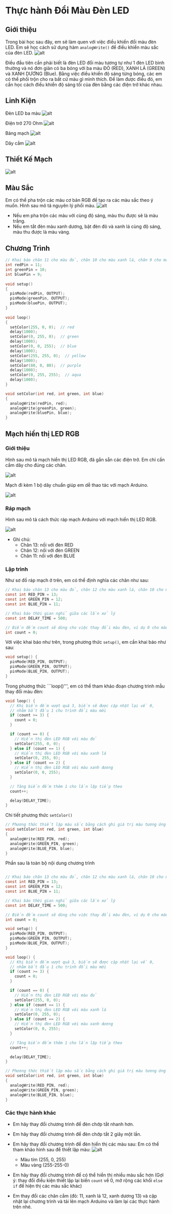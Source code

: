 # Thực hành Đổi Màu Đèn LED
## Giới thiệu
Trong bài học sau đây, em sẽ làm quen với việc điều khiển đổi màu đèn LED. Em sẽ học cách sử dụng hàm ```analogWrite()``` để điều khiển màu sắc của đèn LED.
![alt](images/tutorial-03/learn_arduino_project_3_on_breadboard.jpg)

Điều đầu tiên cần phải biết là đèn LED đổi màu tương tự như 1 đèn LED bình thường và nó đơn giản có ba bóng với ba màu ĐỎ (RED), XANH LÁ (GREEN) và XANH DƯƠNG (Blue). Bằng việc điều khiển độ sáng từng bóng, các em có thể phối trộn cho ra bất cứ màu gì mình thích.
Để làm được điều đó, em cần học cách điều khiển độ sáng tối của đèn bằng các điện trở khác nhau.

## Linh Kiện
Đèn LED ba màu
![alt](images/tutorial-03/learn_arduino_rgb_cc_10mm.jpg)

Điện trở 270 Ohm
![alt](images/tutorial-03/learn_arduino_R-270_web.jpg)

Bảng mạch
![alt](images/tutorial-03/learn_arduino_breadboard_half_web.jpg)

Dây cắm
![alt](images/tutorial-03/learn_arduino_jumpers_web.jpg)

## Thiết Kế Mạch
![alt](images/tutorial-03/learn_arduino_fritzing.jpg)

## Màu Sắc
Em có thể pha trộn các màu cơ bản RGB để tạo ra các màu sắc theo ý muốn. Hình sau mô tả nguyên lý phối màu.
![alt](images/tutorial-03/learn_arduino_rgb_color.png)

* Nếu em pha trộn các màu với cùng độ sáng, màu thu được sẽ là màu trắng.
* Nếu em tắt đèn màu xanh dương, bật đèn đỏ và xanh lá cùng độ sáng, màu thu được là màu vàng.

## Chương Trình
```C
// Khai báo chân 11 cho màu đỏ, chân 10 cho màu xanh lá, chân 9 cho màu xanh dương
int redPin = 11;
int greenPin = 10;
int bluePin = 9;
 
void setup()
{
  pinMode(redPin, OUTPUT);
  pinMode(greenPin, OUTPUT);
  pinMode(bluePin, OUTPUT);  
}
 
void loop()
{
  setColor(255, 0, 0);  // red
  delay(1000);
  setColor(0, 255, 0);  // green
  delay(1000);
  setColor(0, 0, 255);  // blue
  delay(1000);
  setColor(255, 255, 0);  // yellow
  delay(1000);  
  setColor(80, 0, 80);  // purple
  delay(1000);
  setColor(0, 255, 255);  // aqua
  delay(1000);
}

void setColor(int red, int green, int blue)
{
  analogWrite(redPin, red);
  analogWrite(greenPin, green);
  analogWrite(bluePin, blue);  
}
```

## Mạch hiển thị LED RGB
### Giới thiệu
Hình sau mô tả mạch hiển thị LED RGB, đã gắn sẵn các điện trở. Em chỉ cần cắm dây cho đúng các chân.

![alt](images/tutorial-03/module-led-rgb.png)

Mạch đi kèm 1 bộ dây chuẩn giúp em dễ thao tác với mạch Arduino.

![alt](images/tutorial-03/module-led-rgb-wire.png)

### Ráp mạch
Hình sau mô tả cách thức ráp mạch Arduino với mạch hiển thị LED RGB.

![alt](images/tutorial-03/module-led-rgb-assemble.png)

* Ghi chú:
  - Chân 13: nối với đèn RED
  - Chân 12: nối với đèn GREEN
  - Chân 11: nối với đèn BLUE

### Lập trình
Như sơ đồ ráp mạch ở trên, em có thể định nghĩa các chân như sau:
```C
// Khai báo chân 13 cho màu đỏ, chân 12 cho màu xanh lá, chân 10 cho màu xanh dương
const int RED_PIN = 13;
const int GREEN_PIN = 12;
const int BLUE_PIN = 11;

// Khai báo thời gian nghỉ giữa các lần xử lý
const int DELAY_TIME = 500;

// Biến đếm count sẽ dùng cho việc thay đổi màu đèn, ví dụ 0 cho màu đỏ, 1 cho màu xanh lá và 2 cho màu xanh dương
int count = 0;
```

Với việc khai báo như trên, trong phương thức ```setup()```, em cần khai báo như sau:
```C
void setup() {
  pinMode(RED_PIN, OUTPUT);
  pinMode(GREEN_PIN, OUTPUT);
  pinMode(BLUE_PIN, OUTPUT);  
}
```

Trong phương thức ```loop()''', em có thể tham khảo đoạn chương trình mẫu thay đổi màu đèn:

```C
void loop() {
  // Khi biến đếm vượt quá 3, biến sẽ được cập nhật lại về 0, 
  // nhằm bắt đầu 1 chu trình đổi màu mới
  if (count >= 3) {
    count = 0;
  }

  if (count == 0) {
    // Hiển thị đèn LED RGB với màu đỏ
    setColor(255, 0, 0);
  } else if (count == 1) {
    // Hiển thị đèn LED RGB với màu xanh lá
    setColor(0, 255, 0);
  } else if (count == 2) {
    // Hiển thị đèn LED RGB với màu xanh dương
    setColor(0, 0, 255);
  }

  // Tăng biến đếm thêm 1 cho lần lặp tiếp theo
  count++;

  delay(DELAY_TIME);
}
```

Chi tiết phương thức ```setColor()```
```C
// Phương thức thiết lập màu sắc bằng cách ghi giá trị màu tương ứng với các chân đã định nghĩa trước
void setColor(int red, int green, int blue)
{
  analogWrite(RED_PIN, red);
  analogWrite(GREEN_PIN, green);
  analogWrite(BLUE_PIN, blue);  
}
```

Phần sau là toàn bộ nội dung chương trình
```C

// Khai báo chân 13 cho màu đỏ, chân 12 cho màu xanh lá, chân 10 cho màu xanh dương
const int RED_PIN = 13;
const int GREEN_PIN = 12;
const int BLUE_PIN = 11;

// Khai báo thời gian nghỉ giữa các lần xử lý
const int DELAY_TIME = 500;

// Biến đếm count sẽ dùng cho việc thay đổi màu đèn, ví dụ 0 cho màu đỏ, 1 cho màu xanh lá và 2 cho màu xanh dương
int count = 0;

void setup() {
  pinMode(RED_PIN, OUTPUT);
  pinMode(GREEN_PIN, OUTPUT);
  pinMode(BLUE_PIN, OUTPUT);  
}

void loop() {
  // Khi biến đếm vượt quá 3, biến sẽ được cập nhật lại về 0, 
  // nhằm bắt đầu 1 chu trình đổi màu mới
  if (count >= 3) {
    count = 0;
  }

  if (count == 0) {
    // Hiển thị đèn LED RGB với màu đỏ
    setColor(255, 0, 0);
  } else if (count == 1) {
    // Hiển thị đèn LED RGB với màu xanh lá
    setColor(0, 255, 0);
  } else if (count == 2) {
    // Hiển thị đèn LED RGB với màu xanh dương
    setColor(0, 0, 255);
  }

  // Tăng biến đếm thêm 1 cho lần lặp tiếp theo
  count++;

  delay(DELAY_TIME);
}

// Phương thức thiết lập màu sắc bằng cách ghi giá trị màu tương ứng với các chân đã định nghĩa trước
void setColor(int red, int green, int blue)
{
  analogWrite(RED_PIN, red);
  analogWrite(GREEN_PIN, green);
  analogWrite(BLUE_PIN, blue);  
}
```

### Các thực hành khác
* Em hãy thay đổi chương trình để đèn chớp tắt nhanh hơn.
* Em hãy thay đổi chương trình để đèn chớp tắt 2 giây một lần.
* Em hãy thay đổi chương trình để đèn hiển thị các màu sau:
Em có thể tham khảo hình sau để thiết lập màu:
![alt](http://expressmagazine.net/sites/default/files/images/2013/01/02/rgb-color-wheel-lg-Custom1.jpg)
  - Màu tím (255, 0, 255)
  - Màu vàng (255-255-0)

* Em hãy thay đổi chương trình để có thể hiển thị nhiều màu sắc hơn
(Gợi ý: thay đổi điều kiện thiết lập lại biến ```count``` về 0, mở rộng các khối ```else if``` để hiện thị các màu sắc khác)

* Em thay đổi các chân cắm (đỏ: 11, xanh lá 12, xanh dương 13) và cập nhật lại chương trình và tải lên mạch Arduino và làm lại các thực hành trên nhé.